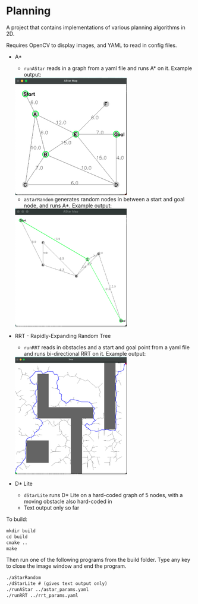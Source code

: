 # Planning
A project that contains implementations of various planning algorithms in 2D. 

Requires OpenCV to display images, and YAML to read in config files.

* A* 

	* `runAStar` reads in a graph from a yaml file and runs A* on it. Example output:
	
	<img src="./AStar.png" width="300">
	
	* `aStarRandom` generates random nodes in between a start and goal node, and runs A*. Example output:
	
	<img src="./AStarRandom.png" width="300">

* RRT - Rapidly-Expanding Random Tree
	* `runRRT` reads in obstacles and a start and goal point from a yaml file and runs bi-directional RRT on it. Example output:

	<img src="./RRT.png" width="300">

* D* Lite 
	* `dStarLite` runs D* Lite on a hard-coded graph of 5 nodes, with a moving obstacle also hard-coded in
	* Text output only so far

To build:

```
mkdir build
cd build
cmake ..
make
```

Then run one of the following programs from the build folder. Type any key to close the image window and end the program.

```
./aStarRandom 
./dStarLite # (gives text output only)
./runAStar ../astar_params.yaml
./runRRT ../rrt_params.yaml
```

